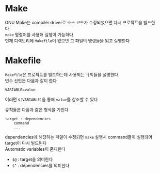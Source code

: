 # Make
GNU Make는 compiler driver로 소스 코드가 수정되었으면 다시 프로젝트을 빌드한다   
`make` 명령어를 사용해 실행이 가능하다    
 현재 디렉토리에 `Makefile`이 있으면 그 파일의 명령들을 읽고 실행한다
# Makefile
`Makefile`은 프로젝트를 빌드하는데 사용되는 규칙들을 설명한다    
변수 선언은 다음과 같이 한다
```make
VARIABLE=value
```
이러면 `$(VARIABLE)`을 통해 `value`를 참조할 수 있다    

규칙들은 다음과 같은 형식을 가진다 
```make
target : dependencies
    command
    ...
```
dependencies에 해당하는 파일이 수정되면 `make` 실행시 command들이 실행되어 target이 다시 빌드된다   
Automatic variables이 존재한다
- `$@` : target을 의미한다
- `$^` : dependencies를 의미한다